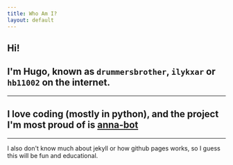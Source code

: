 ```yaml
---
title: Who Am I?
layout: default
---
```

Hi!
--------
I'm Hugo, known as `drummersbrother`, `ilykxar` or `hb11002` on the internet.
--------
--------
I love coding (mostly in python), and the project I'm most proud of is [anna-bot](https://github.com/drummersbrother/anna-bot)
--------
--------
I also don't know much about jekyll or how github pages works, so I guess this will be fun and educational.

